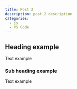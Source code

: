 ```yaml
---
title: Post 2
description: post 2 description
categories:
  - js
  - VS Code
---
```


## Heading example

Text example

### Sub heading example

Text example
